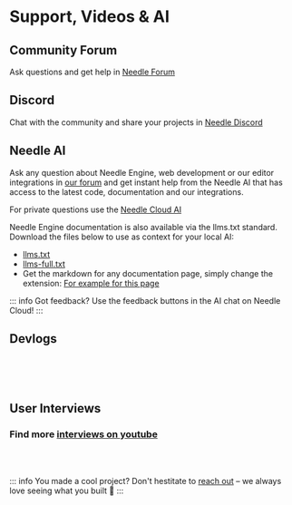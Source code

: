 # Support, Videos & AI

## Community Forum

Ask questions and get help in [Needle Forum](https://forum.needle.tools)  


## Discord

Chat with the community and share your projects in [Needle Discord](https://discord.needle.tools/?utm_source=needle_docs&utm_content=content)


## Needle AI

Ask any question about Needle Engine, web development or our editor integrations in [our forum](https://forum.needle.tools) and get instant help from the Needle AI that has access to the latest code, documentation and our integrations.  

For private questions use the [Needle Cloud AI](https://cloud.needle.tools/team#ai)

Needle Engine documentation is also available via the llms.txt standard.    
Download the files below to use as context for your local AI:

- [llms.txt](https://cloud.needle.tools/llms.txt)
- [llms-full.txt](https://cloud.needle.tools/llms-full.txt)
- Get the markdown for any documentation page, simply change the extension: <a href="./support.md">For example for this page</a>


::: info Got feedback?
Use the feedback buttons in the AI chat on Needle Cloud!
:::


## Devlogs

<video-embed src="https://www.youtube.com/watch?v=9v0C7Xa6TUE" />


<video-embed src="https://www.youtube.com/watch?v=z_w3Hrzq-7o&ab_channel=Needle" />


<video-embed src="https://www.youtube.com/watch?v=gQ0lXGCrzi8&t=1s&ab_channel=Needle" />





<br/>
<br/>
<br/>

## User Interviews


<video-embed src="https://www.youtube.com/watch?v=naPlw5aDJHs" />

<video-embed src="https://www.youtube.com/watch?v=1KKfct3Zpcw" />

<video-embed src="https://www.youtube.com/watch?v=gZuC40Alr88" />

<video-embed src="https://www.youtube.com/watch?v=F6_buCHZhWk" />

<video-embed src="https://www.youtube.com/watch?v=3oHyrx8e20g" />



### Find more [interviews on youtube](https://www.youtube.com/playlist?list=PLJ4BaFFEGP1EOHCjYszc__d2yO7RkB-iw)

<br/>
<br/>

::: info You made a cool project?
Don't hestitate to [reach out](mailto:hi@needle.tools) – we always love seeing what you built 💚 
:::
